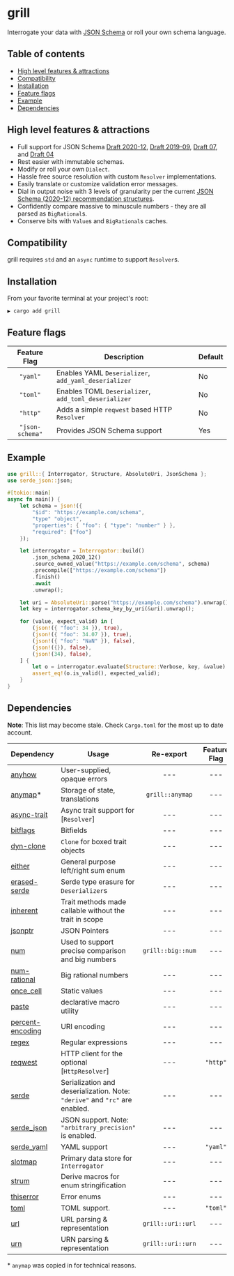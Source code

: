 # grill

Interrogate your data with [JSON Schema](https://json-schema.org/) or roll your
own schema language.

## Table of contents

-   [High level features & attractions](#high-level-features--attractions)
-   [Compatibility](#compatibility)
-   [Installation](#installation)
-   [Feature flags](#feature-flags)
-   [Example](#example)
-   [Dependencies](#dependencies)

## High level features & attractions

-   Full support for JSON Schema
    [Draft 2020-12](https://json-schema.org/specification-links#2020-12),
    [Draft 2019-09](<https://json-schema.org/specification-links#draft-2019-09-(formerly-known-as-draft-8)>),
    [Draft 07](https://json-schema.org/specification-links#draft-7), and
    [Draft 04](https://json-schema.org/specification-links#draft-4)
-   Rest easier with immutable schemas.
-   Modify or roll your own `Dialect`.
-   Hassle free source resolution with custom `Resolver` implementations.
-   Easily translate or customize validation error messages.
-   Dial in output noise with 3 levels of granularity per the current [JSON
    Schema (2020-12) recommendation
    structures](https://json-schema.org/draft/2020-12/json-schema-core#name-output-formats).
-   Confidently compare massive to minuscule numbers - they are all parsed as
    `BigRational`s.
-   Conserve bits with `Value`s and `BigRational`s caches.

## Compatibility

grill requires `std` and an `async` runtime to support `Resolver`s.

## Installation

From your favorite terminal at your project's root:

```bash
▶ cargo add grill
```

## Feature flags

|  Feature Flag   | Description                                          | Default |
| :-------------: | ---------------------------------------------------- | ------- |
|    `"yaml"`     | Enables YAML `Deserializer`, `add_yaml_deserializer` | No      |
|    `"toml"`     | Enables TOML `Deserializer`, `add_toml_deserializer` | No      |
|    `"http"`     | Adds a simple `reqwest` based HTTP `Resolver`        | No      |
| `"json-schema"` | Provides JSON Schema support                         | Yes     |

## Example

```rust
use grill::{ Interrogator, Structure, AbsoluteUri, JsonSchema };
use serde_json::json;

#[tokio::main]
async fn main() {
	let schema = json!({
		"$id": "https://example.com/schema",
		"type" "object",
		"properties": { "foo": { "type": "number" } },
		"required": ["foo"]
	});

	let interrogator = Interrogator::build()
		.json_schema_2020_12()
		.source_owned_value("https://example.com/schema", schema)
		.precompile(["https://example.com/schema"])
		.finish()
		.await
		.unwrap();

	let uri = AbsoluteUri::parse("https://example.com/schema").unwrap();
	let key = interrogator.schema_key_by_uri(&uri).unwrap();

	for (value, expect_valid) in [
		(json!({ "foo": 34 }), true),
		(json!({ "foo": 34.07 }), true),
		(json!({ "foo": "NaN" }), false),
		(json!({}), false),
		(json!(34), false),
	] {
		let o = interrogator.evaluate(Structure::Verbose, key, &value).unwrap();
		assert_eq!(o.is_valid(), expected_valid);
	}
}

```

## Dependencies

**Note**: This list may become stale. Check `Cargo.toml` for the most up to date
account.

| Dependency                                           | Usage                                                                       |     Re-export     | Feature Flag |
| :--------------------------------------------------- | --------------------------------------------------------------------------- | :---------------: | :----------: |
| [anyhow](https://docs.rs/anyhow)                     | User-supplied, opaque errors                                                |        ---        |     ---      |
| [anymap](https://docs.rs/anymap)\*                   | Storage of state, translations                                              |  `grill::anymap`  |     ---      |
| [async-trait](https://docs.rs/async-trait)           | Async trait support for [`Resolver`]                                        |        ---        |     ---      |
| [bitflags](https://docs.rs/bitflags)                 | Bitfields                                                                   |        ---        |     ---      |
| [dyn-clone](https://docs.rs/dyn-clone)               | `Clone` for boxed trait objects                                             |        ---        |     ---      |
| [either](https://docs.rs/either)                     | General purpose left/right sum enum                                         |        ---        |     ---      |
| [erased-serde](https://docs.rs/erased-serde)         | Serde type erasure for `Deserializer`s                                      |        ---        |     ---      |
| [inherent](https://docs.rs/inherent)                 | Trait methods made callable without the trait in scope                      |        ---        |     ---      |
| [jsonptr](https://docs.rs/jsonptr)                   | JSON Pointers                                                               |        ---        |     ---      |
| [num](https://docs.rs/num)                           | Used to support precise comparison and big numbers                          | `grill::big::num` |     ---      |
| [num-rational](https://docs.rs/num)                  | Big rational numbers                                                        |        ---        |     ---      |
| [once_cell](https://docs.rs/once_cell)               | Static values                                                               |        ---        |     ---      |
| [paste](https://docs.rs/paste)                       | declarative macro utility                                                   |        ---        |     ---      |
| [percent-encoding](https://docs.rs/percent-encoding) | URI encoding                                                                |        ---        |     ---      |
| [regex](https://docs.rs/regex)                       | Regular expressions                                                         |        ---        |     ---      |
| [reqwest](https://docs.rs/reqwest)                   | HTTP client for the optional [`HttpResolver`]                               |        ---        |   `"http"`   |
| [serde](https://docs.rs/serde)                       | Serialization and deserialization. Note: `"derive"` and `"rc"` are enabled. |        ---        |     ---      |
| [serde_json](https://docs.rs/serde_json)             | JSON support. Note: `"arbitrary_precision"` is enabled.                     |        ---        |     ---      |
| [serde_yaml](https://docs.rs/serde_yaml)             | YAML support                                                                |        ---        |   `"yaml"`   |
| [slotmap](https://docs.rs/slotmap)                   | Primary data store for `Interrogator`                                       |        ---        |     ---      |
| [strum](https://docs.rs/strum)                       | Derive macros for enum stringification                                      |        ---        |     ---      |
| [thiserror](https://docs.rs/thiserror)               | Error enums                                                                 |        ---        |     ---      |
| [toml](https://docs.rs/toml)                         | TOML support.                                                               |        ---        |   `"toml"`   |
| [url](https://docs.rs/url)                           | URL parsing & representation                                                | `grill::uri::url` |     ---      |
| [urn](https://docs.rs/urn)                           | URN parsing & representation                                                | `grill::uri::urn` |     ---      |

\* `anymap` was copied in for technical reasons.
